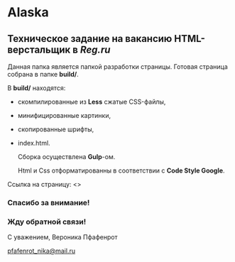# Alaska

## Техническое задание на вакансию HTML-верстальщик в ***Reg.ru***

  Данная папка является папкой разработки страницы. Готовая страница собрана в папке **build/**. 
  

  В **build/** находятся: 
   
- скомпилированные из **Less** сжатые CSS-файлы,
- минифицированные картинки,
- скопированные шрифты,
- index.html.
   
   
  Сборка осуществлена **Gulp**-ом.

  Html и Css отформатированны в соответствии с **Code Style Google**.


Ссылка на страницу: <>



### Спасибо за внимание!

### Жду обратной связи!


С уважением, Вероника Пфафенрот

pfafenrot_nika@mail.ru
